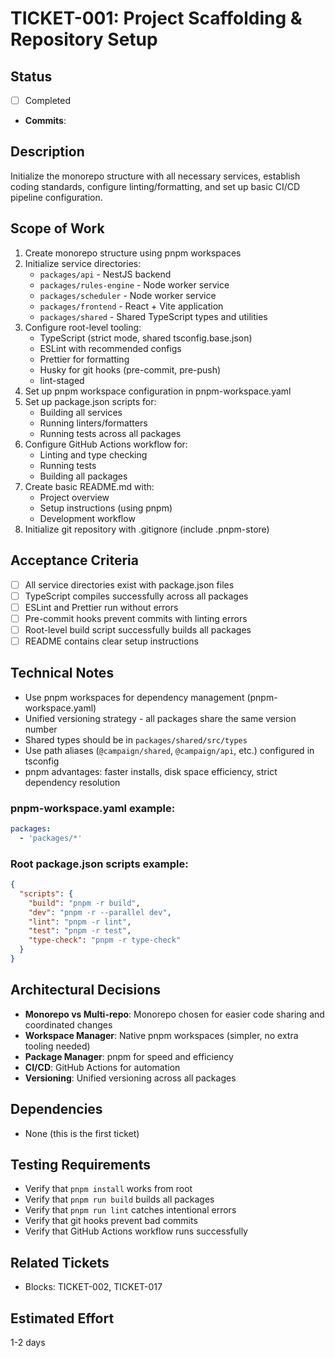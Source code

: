 # TICKET-001: Project Scaffolding & Repository Setup

## Status
- [ ] Completed
- **Commits**:

## Description
Initialize the monorepo structure with all necessary services, establish coding standards, configure linting/formatting, and set up basic CI/CD pipeline configuration.

## Scope of Work
1. Create monorepo structure using pnpm workspaces
2. Initialize service directories:
   - `packages/api` - NestJS backend
   - `packages/rules-engine` - Node worker service
   - `packages/scheduler` - Node worker service
   - `packages/frontend` - React + Vite application
   - `packages/shared` - Shared TypeScript types and utilities
3. Configure root-level tooling:
   - TypeScript (strict mode, shared tsconfig.base.json)
   - ESLint with recommended configs
   - Prettier for formatting
   - Husky for git hooks (pre-commit, pre-push)
   - lint-staged
4. Set up pnpm workspace configuration in pnpm-workspace.yaml
5. Set up package.json scripts for:
   - Building all services
   - Running linters/formatters
   - Running tests across all packages
6. Configure GitHub Actions workflow for:
   - Linting and type checking
   - Running tests
   - Building all packages
7. Create basic README.md with:
   - Project overview
   - Setup instructions (using pnpm)
   - Development workflow
8. Initialize git repository with .gitignore (include .pnpm-store)

## Acceptance Criteria
- [ ] All service directories exist with package.json files
- [ ] TypeScript compiles successfully across all packages
- [ ] ESLint and Prettier run without errors
- [ ] Pre-commit hooks prevent commits with linting errors
- [ ] Root-level build script successfully builds all packages
- [ ] README contains clear setup instructions

## Technical Notes
- Use pnpm workspaces for dependency management (pnpm-workspace.yaml)
- Unified versioning strategy - all packages share the same version number
- Shared types should be in `packages/shared/src/types`
- Use path aliases (`@campaign/shared`, `@campaign/api`, etc.) configured in tsconfig
- pnpm advantages: faster installs, disk space efficiency, strict dependency resolution

### pnpm-workspace.yaml example:
```yaml
packages:
  - 'packages/*'
```

### Root package.json scripts example:
```json
{
  "scripts": {
    "build": "pnpm -r build",
    "dev": "pnpm -r --parallel dev",
    "lint": "pnpm -r lint",
    "test": "pnpm -r test",
    "type-check": "pnpm -r type-check"
  }
}
```

## Architectural Decisions
- **Monorepo vs Multi-repo**: Monorepo chosen for easier code sharing and coordinated changes
- **Workspace Manager**: Native pnpm workspaces (simpler, no extra tooling needed)
- **Package Manager**: pnpm for speed and efficiency
- **CI/CD**: GitHub Actions for automation
- **Versioning**: Unified versioning across all packages

## Dependencies
- None (this is the first ticket)

## Testing Requirements
- Verify that `pnpm install` works from root
- Verify that `pnpm run build` builds all packages
- Verify that `pnpm run lint` catches intentional errors
- Verify that git hooks prevent bad commits
- Verify that GitHub Actions workflow runs successfully

## Related Tickets
- Blocks: TICKET-002, TICKET-017

## Estimated Effort
1-2 days
